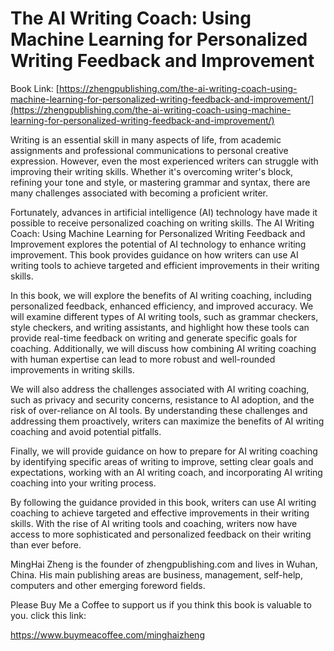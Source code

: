 # The AI Writing Coach: Using Machine Learning for Personalized Writing Feedback and Improvement

Book Link: [https://zhengpublishing.com/the-ai-writing-coach-using-machine-learning-for-personalized-writing-feedback-and-improvement/](https://zhengpublishing.com/the-ai-writing-coach-using-machine-learning-for-personalized-writing-feedback-and-improvement/)

Writing is an essential skill in many aspects of life, from academic assignments and professional communications to personal creative expression. However, even the most experienced writers can struggle with improving their writing skills. Whether it's overcoming writer's block, refining your tone and style, or mastering grammar and syntax, there are many challenges associated with becoming a proficient writer.

Fortunately, advances in artificial intelligence (AI) technology have made it possible to receive personalized coaching on writing skills. The AI Writing Coach: Using Machine Learning for Personalized Writing Feedback and Improvement explores the potential of AI technology to enhance writing improvement. This book provides guidance on how writers can use AI writing tools to achieve targeted and efficient improvements in their writing skills.

In this book, we will explore the benefits of AI writing coaching, including personalized feedback, enhanced efficiency, and improved accuracy. We will examine different types of AI writing tools, such as grammar checkers, style checkers, and writing assistants, and highlight how these tools can provide real-time feedback on writing and generate specific goals for coaching. Additionally, we will discuss how combining AI writing coaching with human expertise can lead to more robust and well-rounded improvements in writing skills.

We will also address the challenges associated with AI writing coaching, such as privacy and security concerns, resistance to AI adoption, and the risk of over-reliance on AI tools. By understanding these challenges and addressing them proactively, writers can maximize the benefits of AI writing coaching and avoid potential pitfalls.

Finally, we will provide guidance on how to prepare for AI writing coaching by identifying specific areas of writing to improve, setting clear goals and expectations, working with an AI writing coach, and incorporating AI writing coaching into your writing process.

By following the guidance provided in this book, writers can use AI writing coaching to achieve targeted and effective improvements in their writing skills. With the rise of AI writing tools and coaching, writers now have access to more sophisticated and personalized feedback on their writing than ever before.

MingHai Zheng is the founder of zhengpublishing.com and lives in Wuhan, China. His main publishing areas are business, management, self-help, computers and other emerging foreword fields.

Please Buy Me a Coffee to support us if you think this book is valuable to you. click this link:

https://www.buymeacoffee.com/minghaizheng
